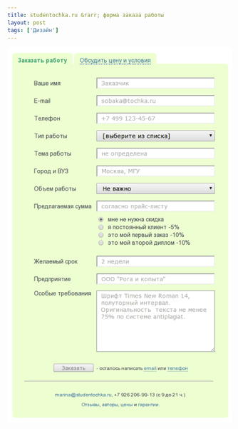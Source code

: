 ```yaml
---
title: studentochka.ru &rarr; форма заказа работы
layout: post
tags: ['Дизайн']
---
```


![Форма заказа на studentochka.ru](/images/studentochka-form.png)
